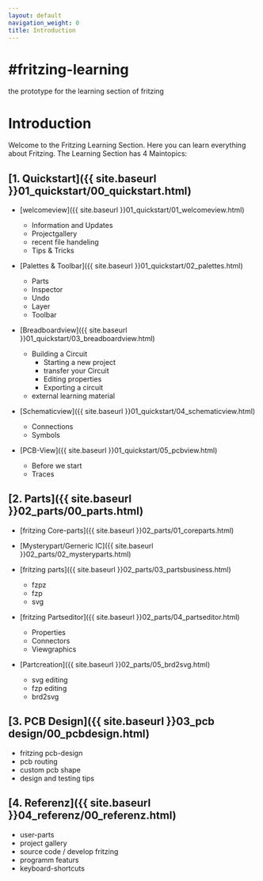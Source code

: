 ```yaml
---
layout: default
navigation_weight: 0
title: Introduction
---
```


#fritzing-learning
==================================================
the prototype for the learning section of fritzing

# Introduction

Welcome to the Fritzing Learning Section. Here you can learn everything about Fritzing.
The Learning Section has 4 Maintopics:

## [1. Quickstart]({{ site.baseurl }}01_quickstart/00_quickstart.html)
* [welcomeview]({{ site.baseurl }}01_quickstart/01_welcomeview.html)
  - Information and Updates
  - Projectgallery
  - recent file handeling
  - Tips & Tricks

* [Palettes & Toolbar]({{ site.baseurl }}01_quickstart/02_palettes.html)
  - Parts
  - Inspector
  - Undo
  - Layer
  - Toolbar

* [Breadboardview]({{ site.baseurl }}01_quickstart/03_breadboardview.html)
  + Building a Circuit
    - Starting a new project
    - transfer your Circuit
    - Editing properties
    - Exporting a circuit
  + external learning material

* [Schematicview]({{ site.baseurl }}01_quickstart/04_schematicview.html)
  - Connections
  - Symbols

* [PCB-View]({{ site.baseurl }}01_quickstart/05_pcbview.html)
  - Before we start
  - Traces



## [2. Parts]({{ site.baseurl }}02_parts/00_parts.html)
- [fritzing Core-parts]({{ site.baseurl }}02_parts/01_coreparts.html)

- [Mysterypart/Gerneric IC]({{ site.baseurl }}02_parts/02_mysteryparts.html)

- [fritzing parts]({{ site.baseurl }}02_parts/03_partsbusiness.html)
  - fzpz
  - fzp
  - svg

- [fritzing Partseditor]({{ site.baseurl }}02_parts/04_partseditor.html)
  - Properties
  - Connectors
  - Viewgraphics

- [Partcreation]({{ site.baseurl }}02_parts/05_brd2svg.html)
  - svg editing
  - fzp editing
  - brd2svg

## [3. PCB Design]({{ site.baseurl }}03_pcb design/00_pcbdesign.html)
- fritzing pcb-design
- pcb routing
- custom pcb shape
- design and testing tips

## [4. Referenz]({{ site.baseurl }}04_referenz/00_referenz.html)
- user-parts
- project gallery
- source code / develop fritzing
- programm featurs
- keyboard-shortcuts
